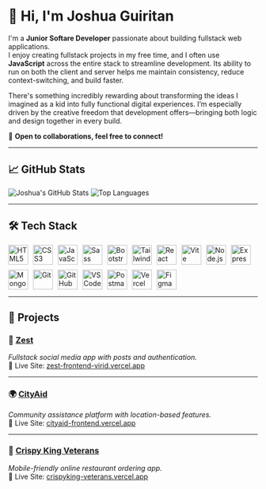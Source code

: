 # 👋 Hi, I'm Joshua Guiritan

I'm a **Junior Softare Developer** passionate about building fullstack web applications.  
I enjoy creating fullstack projects in my free time, and I often use **JavaScript** across the entire stack to streamline development. Its ability to run on both the client and server helps me maintain consistency, reduce context-switching, and build faster.

There's something incredibly rewarding about transforming the ideas I imagined as a kid into fully functional digital experiences. I’m especially driven by the creative freedom that development offers—bringing both logic and design together in every build.

💬 **Open to collaborations, feel free to connect!**

---

## 📈 GitHub Stats

![Joshua's GitHub Stats](https://github-readme-stats.vercel.app/api?username=joshuaguiritan&show_icons=true&theme=tokyonight&hide_title=true)
![Top Languages](https://github-readme-stats.vercel.app/api/top-langs/?username=joshuaguiritan&layout=compact&theme=tokyonight)

---

## 🛠️ Tech Stack

<div style="display: flex; flex-wrap: wrap; gap: 10px;">

  <img src="https://cdn.jsdelivr.net/gh/devicons/devicon/icons/html5/html5-original.svg" height="40" alt="HTML5" />
  <img src="https://cdn.jsdelivr.net/gh/devicons/devicon/icons/css3/css3-original.svg" height="40" alt="CSS3" />
  <img src="https://cdn.jsdelivr.net/gh/devicons/devicon/icons/javascript/javascript-original.svg" height="40" alt="JavaScript" />
  <img src="https://cdn.jsdelivr.net/gh/devicons/devicon/icons/sass/sass-original.svg" height="40" alt="Sass" />
  <img src="https://cdn.jsdelivr.net/gh/devicons/devicon/icons/bootstrap/bootstrap-original.svg" height="40" alt="Bootstrap" />
  <img src="https://www.vectorlogo.zone/logos/tailwindcss/tailwindcss-icon.svg" height="40" alt="Tailwind CSS" />
  <img src="https://cdn.jsdelivr.net/gh/devicons/devicon/icons/react/react-original.svg" height="40" alt="React" />
  <img src="https://vitejs.dev/logo-with-shadow.png" height="40" alt="Vite" />
  <img src="https://cdn.jsdelivr.net/gh/devicons/devicon/icons/nodejs/nodejs-original.svg" height="40" alt="Node.js" />
  <img src="https://cdn.jsdelivr.net/gh/devicons/devicon/icons/express/express-original.svg" height="40" alt="Express.js" />
  <img src="https://cdn.jsdelivr.net/gh/devicons/devicon/icons/mongodb/mongodb-original.svg" height="40" alt="MongoDB" />
  <img src="https://cdn.jsdelivr.net/gh/devicons/devicon/icons/git/git-original.svg" height="40" alt="Git" />
  <img src="https://cdn.jsdelivr.net/gh/devicons/devicon/icons/github/github-original.svg" height="40" alt="GitHub" />
  <img src="https://cdn.jsdelivr.net/gh/devicons/devicon/icons/vscode/vscode-original.svg" height="40" alt="VS Code" />
  <img src="https://cdn.jsdelivr.net/gh/devicons/devicon/icons/postman/postman-original.svg" height="40" alt="Postman" />
  <img src="https://cdn.jsdelivr.net/gh/devicons/devicon/icons/vercel/vercel-original.svg" height="40" alt="Vercel" />
  <img src="https://cdn.jsdelivr.net/gh/devicons/devicon/icons/figma/figma-original.svg" height="40" alt="Figma" />

</div>

---

## 🌟 Projects

### 🚀 [Zest](https://zest-frontend-virid.vercel.app)  
*Fullstack social media app with posts and authentication.*  
🔗 Live Site: [zest-frontend-virid.vercel.app](https://zest-frontend-virid.vercel.app)

---

### 🌍 [CityAid](https://cityaid-frontend.vercel.app)  
*Community assistance platform with location-based features.*  
🔗 Live Site: [cityaid-frontend.vercel.app](https://cityaid-frontend.vercel.app)

---

### 🍔 [Crispy King Veterans](https://crispyking-veterans.vercel.app)  
*Mobile-friendly online restaurant ordering app.*  
🔗 Live Site: [crispyking-veterans.vercel.app](https://crispyking-veterans.vercel.app)

